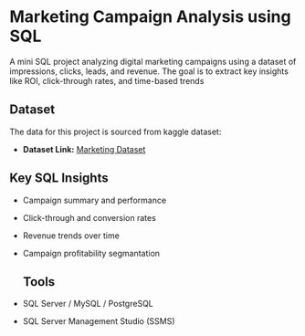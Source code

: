 # Marketing Campaign Analysis using SQL

A mini SQL project analyzing digital marketing campaigns using a dataset of impressions, clicks, leads, and revenue. The goal is to extract key insights like ROI, click-through rates, and time-based trends

## Dataset

The data for this project is sourced from kaggle dataset:

- **Dataset Link:** [Marketing Dataset](https://www.kaggle.com/datasets/sinderpreet/analyze-the-marketing-spending)

## Key SQL Insights

- Campaign summary and performance
- Click-through and conversion rates
- Revenue trends over time
- Campaign profitability segmantation

  ## Tools
- SQL Server / MySQL / PostgreSQL
- SQL Server Management Studio (SSMS)

